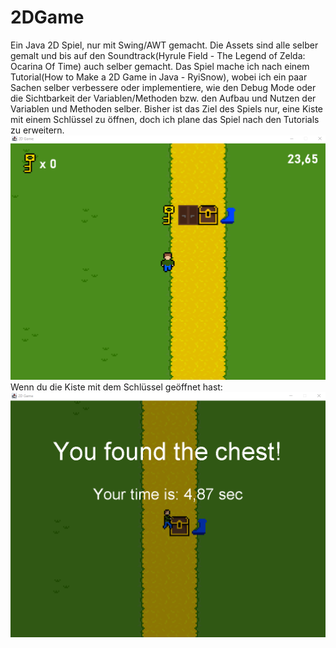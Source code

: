 # 2DGame
Ein Java 2D Spiel, nur mit Swing/AWT gemacht. Die Assets sind alle selber gemalt und bis auf den Soundtrack(Hyrule Field - The Legend of Zelda: Ocarina Of Time) auch selber gemacht. Das Spiel mache ich nach einem Tutorial(How to Make a 2D Game in Java - RyiSnow), wobei ich ein paar Sachen selber verbessere oder implementiere, wie den Debug Mode oder die Sichtbarkeit der 
Variablen/Methoden bzw. den Aufbau und Nutzen der Variablen und Methoden selber. Bisher ist das Ziel des Spiels nur, eine Kiste mit einem Schlüssel zu öffnen, doch ich plane das Spiel nach den Tutorials zu erweitern.
![](images/2DGame.png)
Wenn du die Kiste mit dem Schlüssel geöffnet hast:
![](images/2DGame2.png)
